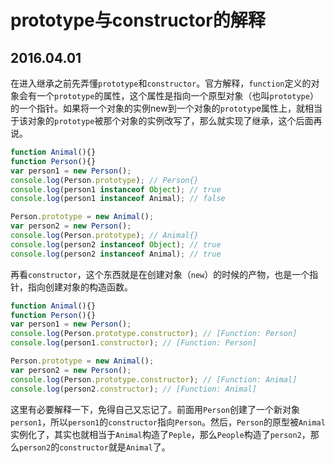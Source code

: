 # prototype与constructor的解释
## 2016.04.01

在进入继承之前先弄懂`prototype`和`constructor`。官方解释，`function`定义的对象会有一个`prototype`的属性，这个属性是指向一个原型对象（也叫`prototype`）的一个指针。如果将一个对象的实例new到一个对象的`prototyp`e属性上，就相当于该对象的`prototype`被那个对象的实例改写了，那么就实现了继承，这个后面再说。
```javascript
function Animal(){}
function Person(){}
var person1 = new Person();
console.log(Person.prototype); // Person{}
console.log(person1 instanceof Object); // true
console.log(person1 instanceof Animal); // false

Person.prototype = new Animal();
var person2 = new Person();
console.log(Person.prototype); // Animal{}
console.log(person2 instanceof Object); // true
console.log(person2 instanceof Animal); // true
```

再看`constructor`，这个东西就是在创建对象（`new`）的时候的产物，也是一个指针，指向创建对象的构造函数。
```javascript
function Animal(){}
function Person(){}
var person1 = new Person();
console.log(Person.prototype.constructor); // [Function: Person]
console.log(person1.constructor); // [Function: Person]

Person.prototype = new Animal();
var person2 = new Person();
console.log(Person.prototype.constructor); // [Function: Animal]
console.log(person2.constructor); // [Function: Animal]
```
这里有必要解释一下，免得自己又忘记了。前面用`Person`创建了一个新对象`person1`，所以`person1`的`constructor`指向`Person`。然后，`Person`的原型被`Animal`实例化了，其实也就相当于`Animal`构造了`Peple`，那么`People`构造了`person2`，那么`person2`的`constructor`就是`Animal`了。

